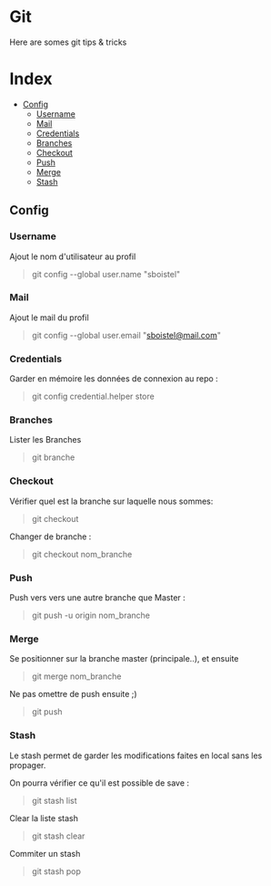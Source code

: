 # Git
Here are somes git tips & tricks

# Index
* [Config](#config)
  * [Username](#username)
  * [Mail](#mail)
  * [Credentials](#credentials)
  * [Branches](#branches)
  * [Checkout](#checkout)
  * [Push](#push)
  * [Merge](#merge)
  * [Stash](#stash)

## Config

### Username

Ajout le nom d'utilisateur au profil 

> git config --global user.name "sboistel"

### Mail

Ajout le mail du profil 

> git config --global user.email "sboistel@mail.com"

### Credentials

Garder en mémoire les données de connexion au repo : 

> git config credential.helper store

### Branches

Lister les Branches 

> git branche

### Checkout

Vérifier quel est la branche sur laquelle nous sommes:

> git checkout

Changer de branche : 

> git checkout nom_branche

### Push

Push vers vers une autre branche que Master :

> git push -u origin nom_branche

### Merge

Se positionner sur la branche master (principale..), et ensuite

> git merge nom_branche

Ne pas omettre de push ensuite ;) 

> git push

### Stash

Le stash permet de garder les modifications faites en local sans les propager.

On pourra vérifier ce qu'il est possible de save :

> git stash list

Clear la liste stash 

> git stash clear

Commiter un stash 

> git stash pop